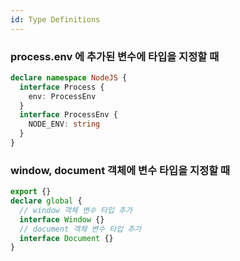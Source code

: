 ```yaml
---
id: Type Definitions
---
```


### process.env 에 추가된 변수에 타입을 지정할 때

```typescript title="types/global.d.ts"
declare namespace NodeJS {
  interface Process {
    env: ProcessEnv
  }
  interface ProcessEnv {
    NODE_ENV: string
  }
}
```

### window, document 객체에 변수 타입을 지정할 때

```typescript title="types/global.d.ts"
export {}
declare global {
  // window 객체 변수 타입 추가
  interface Window {}
  // document 객체 변수 타입 추가
  interface Document {}
}
```
